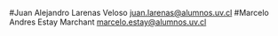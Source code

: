 #Juan Alejandro Larenas Veloso    juan.larenas@alumnos.uv.cl
#Marcelo Andres Estay Marchant  marcelo.estay@alumnos.uv.cl
